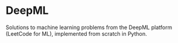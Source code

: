 # DeepML
Solutions to machine learning problems from the DeepML platform (LeetCode for ML), implemented from scratch in Python.
